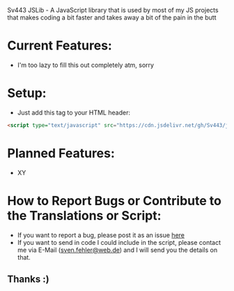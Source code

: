 Sv443 JSLib - A JavaScript library that is used by most of my JS projects that makes coding a bit faster and takes away a bit of the pain in the butt


# Current Features:

- I'm too lazy to fill this out completely atm, sorry


# Setup:
- Just add this tag to your HTML header:
```html
<script type="text/javascript" src="https://cdn.jsdelivr.net/gh/Sv443/jslib@v1.0.0/jslib.js"></script>
```
  
  
# Planned Features:
- XY


# How to Report Bugs or Contribute to the Translations or Script:
- If you want to report a bug, please post it as an issue <a href="https://github.com/Sv443/jslib/issues">here</a>
- If you want to send in code I could include in the script, please contact me via E-Mail (sven.fehler@web.de) and I will send you the details on that. 
## Thanks :)
